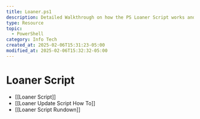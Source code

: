 ```yaml
---
title: Loaner.ps1
description: Detailed Walkthrough on how the PS Loaner Script works and how to use it.
type: Resource
topic:
  - PowerShell
category: Info Tech
created_at: 2025-02-06T15:31:23-05:00
modified_at: 2025-02-06T15:32:32-05:00
---
```

# Loaner Script
- [[Loaner Script]]
- [[Loaner Update Script How To]]
- [[Loaner Script Rundown]]
